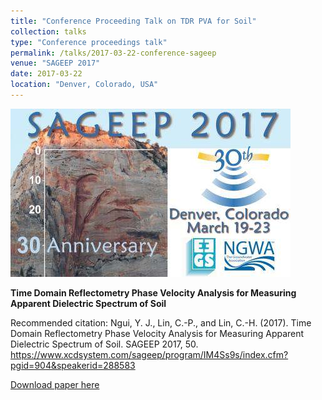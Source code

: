 ```yaml
---
title: "Conference Proceeding Talk on TDR PVA for Soil"
collection: talks
type: "Conference proceedings talk"
permalink: /talks/2017-03-22-conference-sageep
venue: "SAGEEP 2017"
date: 2017-03-22
location: "Denver, Colorado, USA"
---
```


<img src="/files/talks_conference/20170322-sageep.jpg">


**Time Domain Reflectometry Phase Velocity Analysis for Measuring Apparent Dielectric Spectrum of Soil**

Recommended citation: Ngui, Y. J., Lin, C.-P., and Lin, C.-H. (2017). Time Domain Reflectometry Phase Velocity Analysis for Measuring Apparent Dielectric Spectrum of Soil. SAGEEP 2017, 50. https://www.xcdsystem.com/sageep/program/IM4Ss9s/index.cfm?pgid=904&speakerid=288583

<a href='https://flyercarol.github.io/files/talks_conference/Ngui et al. - 2017 - Time Domain Reflectometry Phase Velocity Analysis .pdf'>Download paper here</a>
